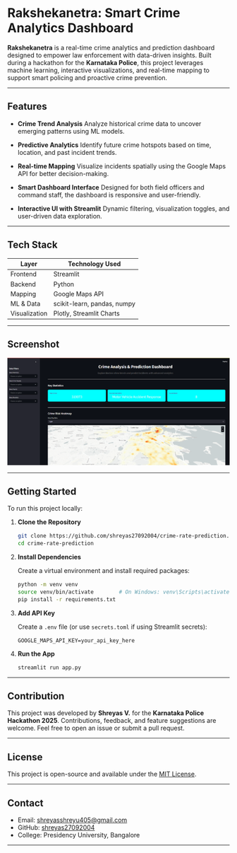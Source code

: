 

# Rakshekanetra: Smart Crime Analytics Dashboard

**Rakshekanetra** is a real-time crime analytics and prediction dashboard designed to empower law enforcement with data-driven insights. Built during a hackathon for the **Karnataka Police**, this project leverages machine learning, interactive visualizations, and real-time mapping to support smart policing and proactive crime prevention.

---

## Features

* **Crime Trend Analysis**
  Analyze historical crime data to uncover emerging patterns using ML models.

* **Predictive Analytics**
  Identify future crime hotspots based on time, location, and past incident trends.

* **Real-time Mapping**
  Visualize incidents spatially using the Google Maps API for better decision-making.

* **Smart Dashboard Interface**
  Designed for both field officers and command staff, the dashboard is responsive and user-friendly.

* **Interactive UI with Streamlit**
  Dynamic filtering, visualization toggles, and user-driven data exploration.

---

## Tech Stack

| Layer         | Technology Used             |
| ------------- | --------------------------- |
| Frontend      | Streamlit                   |
| Backend       | Python                      |
| Mapping       | Google Maps API             |
| ML & Data     | scikit-learn, pandas, numpy |
| Visualization | Plotly, Streamlit Charts    |

---

## Screenshot

![Dashboard Screenshot](Dashboard.png)

---

## Getting Started

To run this project locally:

1. **Clone the Repository**

   ```bash
   git clone https://github.com/shreyas27092004/crime-rate-prediction.git
   cd crime-rate-prediction
   ```

2. **Install Dependencies**

   Create a virtual environment and install required packages:

   ```bash
   python -m venv venv
   source venv/bin/activate        # On Windows: venv\Scripts\activate
   pip install -r requirements.txt
   ```

3. **Add API Key**

   Create a `.env` file (or use `secrets.toml` if using Streamlit secrets):

   ```
   GOOGLE_MAPS_API_KEY=your_api_key_here
   ```

4. **Run the App**

   ```bash
   streamlit run app.py
   ```

---

## Contribution

This project was developed by **Shreyas V.** for the **Karnataka Police Hackathon 2025**.
Contributions, feedback, and feature suggestions are welcome.
Feel free to open an issue or submit a pull request.

---

## License

This project is open-source and available under the [MIT License](LICENSE).

---

## Contact

* Email: [shreyasshreyu405@gmail.com](mailto:shreyasshreyu405@gmail.com)
* GitHub: [shreyas27092004](https://github.com/shreyas27092004)
* College: Presidency University, Bangalore

---
